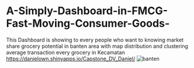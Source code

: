 # A-Simply-Dashboard-in-FMCG-Fast-Moving-Consumer-Goods-
This Dashboard is showing to every people who want to knowing market share grocery potential in banten area with map distribution and clustering average transaction every grocery in Kecamatan
 https://danielown.shinyapps.io/Capstone_DV_Daniel/
![banten](https://user-images.githubusercontent.com/78556621/120228943-5735b880-c276-11eb-8f89-34b0e23e4dcd.png)
